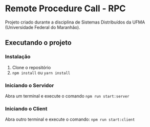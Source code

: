 # Remote Procedure Call - RPC

Projeto criado durante a disciplina de Sistemas Distribuídos da UFMA (Universidade Federal do Maranhão).

## Executando o projeto
### Instalação

1. Clone o repositório
2. `npm install` ou `yarn install`

### Iniciando o Servidor
Abra um terminal e execute o comando `npm run start:server`

### Iniciando o Client
Abra outro terminal e execute o comando: `npm run start:client`
